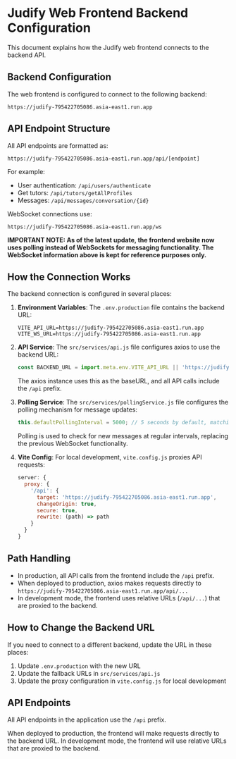 # Judify Web Frontend Backend Configuration

This document explains how the Judify web frontend connects to the backend API.

## Backend Configuration

The web frontend is configured to connect to the following backend:

```
https://judify-795422705086.asia-east1.run.app
```

## API Endpoint Structure

All API endpoints are formatted as:
```
https://judify-795422705086.asia-east1.run.app/api/[endpoint]
```

For example:
- User authentication: `/api/users/authenticate`
- Get tutors: `/api/tutors/getAllProfiles`
- Messages: `/api/messages/conversation/{id}`

WebSocket connections use:
```
https://judify-795422705086.asia-east1.run.app/ws
```

**IMPORTANT NOTE: As of the latest update, the frontend website now uses polling instead of WebSockets for messaging functionality. The WebSocket information above is kept for reference purposes only.**

## How the Connection Works

The backend connection is configured in several places:

1. **Environment Variables**: The `.env.production` file contains the backend URL:
   ```
   VITE_API_URL=https://judify-795422705086.asia-east1.run.app
   VITE_WS_URL=https://judify-795422705086.asia-east1.run.app
   ```

2. **API Service**: The `src/services/api.js` file configures axios to use the backend URL:
   ```js
   const BACKEND_URL = import.meta.env.VITE_API_URL || 'https://judify-795422705086.asia-east1.run.app';
   ```
   The axios instance uses this as the baseURL, and all API calls include the `/api` prefix.

3. **Polling Service**: The `src/services/pollingService.js` file configures the polling mechanism for message updates:
   ```js
   this.defaultPollingInterval = 5000; // 5 seconds by default, matching mobile app
   ```
   Polling is used to check for new messages at regular intervals, replacing the previous WebSocket functionality.

4. **Vite Config**: For local development, `vite.config.js` proxies API requests:
   ```js
   server: {
     proxy: {
       '/api': {
         target: 'https://judify-795422705086.asia-east1.run.app',
         changeOrigin: true,
         secure: true,
         rewrite: (path) => path
       }
     }
   }
   ```

## Path Handling

- In production, all API calls from the frontend include the `/api` prefix.
- When deployed to production, axios makes requests directly to `https://judify-795422705086.asia-east1.run.app/api/...`
- In development mode, the frontend uses relative URLs (`/api/...`) that are proxied to the backend.

## How to Change the Backend URL

If you need to connect to a different backend, update the URL in these places:

1. Update `.env.production` with the new URL
2. Update the fallback URLs in `src/services/api.js`
3. Update the proxy configuration in `vite.config.js` for local development

## API Endpoints

All API endpoints in the application use the `/api` prefix.

When deployed to production, the frontend will make requests directly to the backend URL. In development mode, the frontend will use relative URLs that are proxied to the backend. 